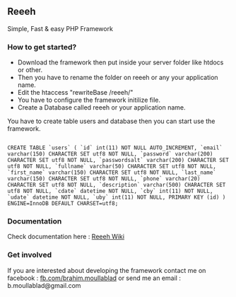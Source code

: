 <h2>Reeeh</h2>

Simple, Fast & easy PHP Framework

<h3>How to get started?</h3>

<ul>
<li>Download the framework then put inside your server folder like htdocs or other.</li>

<li>Then you have to rename the folder on reeeh or any your application name.</li>

<li>Edit the htaccess "rewriteBase /reeeh/"</li>

<li>You have to configure the framework initilize file.</li>

<li>Create a Database called reeeh or your application name.</li>
</ul>


You have to create table users and database then you can start use the framework.


<code>
CREATE TABLE `users` ( `id` int(11) NOT NULL AUTO_INCREMENT, `email` varchar(150) CHARACTER SET utf8 NOT NULL, `password` varchar(200) CHARACTER SET utf8 NOT NULL, `passwordsalt` varchar(200) CHARACTER SET utf8 NOT NULL, `fullname` varchar(50) CHARACTER SET utf8 NOT NULL, `first_name` varchar(150) CHARACTER SET utf8 NOT NULL, `last_name` varchar(150) CHARACTER SET utf8 NOT NULL, `phone` varchar(20) CHARACTER SET utf8 NOT NULL, `description` varchar(500) CHARACTER SET utf8 NOT NULL, `cdate` datetime NOT NULL, `cby` int(11) NOT NULL, `udate` datetime NOT NULL, `uby` int(11) NOT NULL, PRIMARY KEY (id) ) ENGINE=InnoDB DEFAULT CHARSET=utf8; 
</code>

<h3>Documentation</h3>
Check documentation here : <a href="https://github.com/softhightech/Reeeh/wiki">Reeeh Wiki</a>

<h3>Get involved</h3>
If you are interested about developing the framework contact me on facebook : <a href="http://fb.com/brahim.moullablad">fb.com/brahim.moullablad</a> or send me an email : b.moullablad@gmail.com
